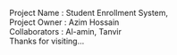 Project Name :  Student Enrollment System,  
Project Owner : Azim Hossain   
Collaborators : Al-amin, Tanvir  
Thanks for visiting...
